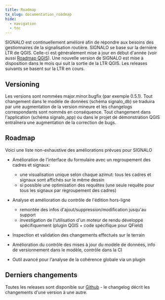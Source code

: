 ```yaml
---
title: Roadmap
tx_slug: documentation_roadmap
hide:
  - navigation
  - toc
---
```


SIGNALO est continuellement amélioré afin de répondre aux besoins des gestionnaires de la signalisation routière. SIGNALO se base sur la dernière LTR de QGIS. Celle-ci est généralement mise à jour en début d'année (voir aussi [Roadmap QGIS](https://qgis.org/fr/site/getinvolved/development/roadmap.html#location-of-prereleases-nightly-builds)). Une nouvelle version de SIGNALO est mise à disposition dans le mois qui suit la sortie de la LTR QGIS. Les releases suivants se basent sur la LTR en cours.

## Versioning

Les versions sont nommées major.minor.bugfix (par exemple 0.5.1). Tout changement dans le modèle de données (schéma signalo_db) se traduira par une augmentation de la version mineure et les changelogs correspondants sont nommés en conséquence. Tout changement dans l'application (schéma signalo_app) ou dans le projet de démonstration QGIS entraînera une augmentation de la correction de bugs.

## Roadmap
Voici une liste non-exhaustive des améliorations prévues pour SIGNALO

* Amélioration de l'interface du formulaire avec un regroupement des cadres et signaux:
    * une visualisation unique selon chaque azimut: tous les cadres et signaux sont affichés sur le même dessin
    * si possible une optimisation des requêtes (une seule requête pour tous les signaux par regroupement des cadres)

* Analyse et amélioration du contrôle de l'édition hors-ligne
    * remontée des infos d'ajout/suppression/modification jusqu'au support
    * investigation de l'utilisation d'un moteur de rendu développé spécifiquement (plugin QGIS + code spécifique pour QField)

* Inspection et validation des changements effectués sur le terrain

* Amélioration du contrôle des mises à jour du modèle de données, info de versionnement dans le modèle, contrôle dans la CI

* Outil avancé pour l'analyse de la cohérence globale via un plugin


## Derniers changements

Toutes les releases sont disponible sur [Github](https://github.com/opengisch/signalo/releases/)  - le changelog décrit les changements d'une version à une autre.
